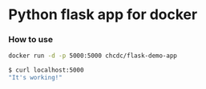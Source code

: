 # Python flask app for docker

### How to use

```sh
docker run -d -p 5000:5000 chcdc/flask-demo-app

$ curl localhost:5000
"It's working!"
```

